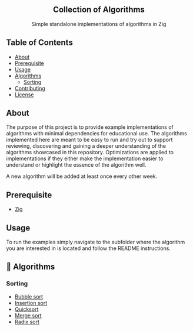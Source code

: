 <h2 align="center">Collection of Algorithms</h2>

<p align="center">Simple standalone implementations of algorithms in Zig</p>

## Table of Contents

- [About](#about)
- [Prerequisite](#prerequisite)
- [Usage](#usage)
- [Algorithms](#algorithms)
  - [Sorting](#sorting)
- [Contributing](CONTRIBUTING.md)
- [License](LICENSE)

## About <a name = "about"></a>

The purpose of this project is to provide example implementations of algorithms with minimal dependencies for educational use. The algorithms implemented here are meant to be easy to run and try out to support reviewing, discovering and gaining a deeper understanding of the algorithms showcased in this repository. Optimizations are applied to implementations if they either make the implementation easier to understand or highlight the essence of the algorithm well.

A new algorithm will be added at least once every other week.

## Prerequisite <a name = "prerequisite"></a>

- [Zig](https://ziglang.org/download/)

## Usage <a name = "usage"></a>

To run the examples simply navigate to the subfolder where the algorithm you are interested in is located and follow the README instructions.

## :hammer: Algorithms <a name = "algorithms"></a>

### Sorting <a name = "sorting"></a>

- [Bubble sort](sorting/bubble_sort.zig)
- [Insertion sort](sorting/insertion_sort.zig)
- [Quicksort](sorting/quicksort.zig)
- [Merge sort](sorting/merge_sort.zig)
- [Radix sort](sorting/radix_sort.zig)
